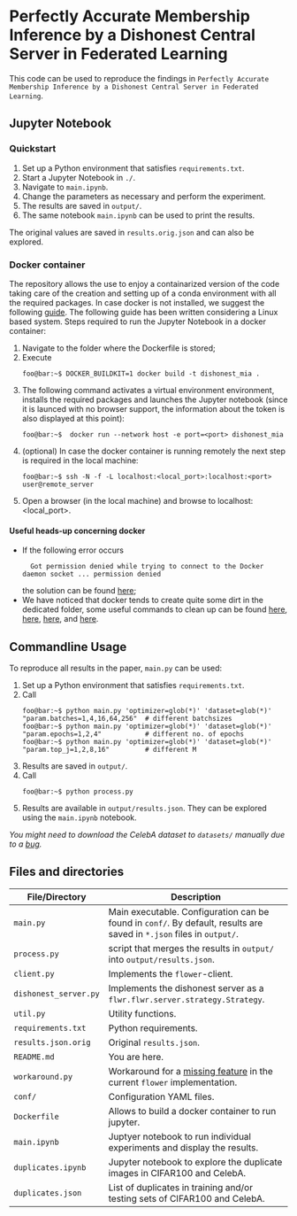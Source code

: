 # Perfectly Accurate Membership Inference by a Dishonest Central Server in Federated Learning

This code can be used to reproduce the findings in 
`Perfectly Accurate Membership Inference by a Dishonest Central Server in Federated Learning`.

## Jupyter Notebook

### Quickstart
 1. Set up a Python environment that satisfies `requirements.txt`.
 2. Start a Jupyter Notebook in `./`.
 3. Navigate to `main.ipynb`.
 4. Change the parameters as necessary and perform the experiment.
 5. The results are saved in `output/`.
 6. The same notebook `main.ipynb` can be used to print the results.
   
The original values are saved in `results.orig.json` and can also be explored.

### Docker container
The repository allows the use to enjoy a containarized version of the code taking care of the creation and setting up of a conda environment with all the required packages. In case docker is not installed, we suggest the following [guide](https://docs.docker.com/engine/install/). The following guide has been written considering a Linux based system. 
Steps required to run the Jupyter Notebook in a docker container:
1. Navigate to the folder where the Dockerfile is stored;
2. Execute 
   ```console
   foo@bar:~$ DOCKER_BUILDKIT=1 docker build -t dishonest_mia .
   ``` 
3. The following command activates a virtual environment environment, installs the required packages and launches the Jupyter notebook (since it is launced with no browser support, the information about the token is also displayed at this point):
   ```console
   foo@bar:~$  docker run --network host -e port=<port> dishonest_mia
   ```
4. (optional) In case the docker container is running remotely the next step is required in the local machine:
   ```console
   foo@bar:~$ ssh -N -f -L localhost:<local_port>:localhost:<port> user@remote_server
   ```
5. Open a browser (in the local machine) and browse to localhost:<local_port>.

#### Useful heads-up concerning docker
- If the following error occurs 
   ```
     Got permission denied while trying to connect to the Docker daemon socket ... permission denied
   ```
   the solution can be found [here](https://www.digitalocean.com/community/questions/how-to-fix-docker-got-permission-denied-while-trying-to-connect-to-the-docker-daemon-socket);
- We have noticed that docker tends to create quite some dirt in the dedicated folder, some useful commands to clean up can be found [here](https://stackoverflow.com/questions/27853571/why-is-docker-image-eating-up-my-disk-space-that-is-not-used-by-docker), [here](https://docs.docker.com/engine/reference/commandline/rmi/), [here](https://docs.docker.com/engine/reference/commandline/system_prune/), and [here](https://gist.github.com/evanscottgray/8571828).

## Commandline Usage
To reproduce all results in the paper, `main.py` can be used:
 1. Set up a Python environment that satisfies `requirements.txt`.
 2. Call
    ```console
    foo@bar:~$ python main.py 'optimizer=glob(*)' 'dataset=glob(*)' "param.batches=1,4,16,64,256"  # different batchsizes
    foo@bar:~$ python main.py 'optimizer=glob(*)' 'dataset=glob(*)' "param.epochs=1,2,4"           # different no. of epochs
    foo@bar:~$ python main.py 'optimizer=glob(*)' 'dataset=glob(*)' "param.top_j=1,2,8,16"         # different M
    ```
 3. Results are saved in `output/`.
 4. Call
    ```console
    foo@bar:~$ python process.py
    ```
 5. Results are available in `output/results.json`. They can be explored using the `main.ipynb` notebook.

_You might need to download the CelebA dataset to `datasets/` manually due to a [bug](https://github.com/pytorch/vision/issues/2262)._


## Files and directories

| File/Directory        | Description                                                                                                           |
|-----------------------|-----------------------------------------------------------------------------------------------------------------------|
| `main.py`             | Main executable. Configuration can be found in `conf/`. By default, results are saved in `*.json` files in `output/`. |
| `process.py`          | script that merges the results in `output/` into `output/results.json`.                                               |
| `client.py`           | Implements the `flower`-client.                                                                                       |
| `dishonest_server.py` | Implements the dishonest server as a `flwr.flwr.server.strategy.Strategy`.                                            |
| `util.py`             | Utility functions.                                                                                                    |
| `requirements.txt`    | Python requirements.                                                                                                  |
| `results.json.orig`   | Original `results.json`.                                                                                              |
| `README.md`           | You are here.                                                                                                         |
| `workaround.py`       | Workaround for a [missing feature](https://github.com/adap/flower/pull/1115) in the current `flower` implementation.                                               |                     
| `conf/`               | Configuration YAML files.                                                                                             |
| `Dockerfile`          | Allows to build a docker container to run jupyter.                                                                    |
| `main.ipynb`          | Juptyer notebook to run individual experiments and display the results.                                               |
| `duplicates.ipynb`    | Jupyter notebook to explore the duplicate images in CIFAR100 and CelebA.                                              |
| `duplicates.json`     | List of duplicates in training and/or testing sets of CIFAR100 and CelebA.                                            |


